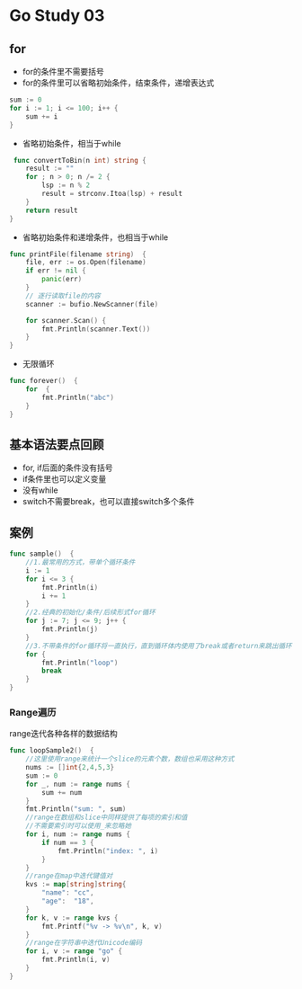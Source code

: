 # Go Study 03

<!--more-->
## for
- for的条件里不需要括号
- for的条件里可以省略初始条件，结束条件，递增表达式
```go
sum := 0
for i := 1; i <= 100; i++ {
    sum += i
}
```
- 省略初始条件，相当于while
```go
 func convertToBin(n int) string {
	result := ""
	for ; n > 0; n /= 2 {
		lsp := n % 2
		result = strconv.Itoa(lsp) + result
	}
	return result
}
```
- 省略初始条件和递增条件，也相当于while
```go
func printFile(filename string)  {
	file, err := os.Open(filename)
	if err != nil {
		panic(err)
	}
	// 逐行读取file的内容
	scanner := bufio.NewScanner(file)

	for scanner.Scan() {
		fmt.Println(scanner.Text())
	}
}
```
- 无限循环
```go
func forever()  {
	for  {
		fmt.Println("abc")
	}
}
```
## 基本语法要点回顾
- for, if后面的条件没有括号
- if条件里也可以定义变量
- 没有while
- switch不需要break，也可以直接switch多个条件
## 案例
```go
func sample()  {
	//1.最常用的方式，带单个循环条件
	i := 1
	for i <= 3 {
		fmt.Println(i)
		i += 1
	}
	//2.经典的初始化/条件/后续形式for循环
	for j := 7; j <= 9; j++ {
		fmt.Println(j)
	}
	//3.不带条件的for循环将一直执行，直到循环体内使用了break或者return来跳出循环
	for {
		fmt.Println("loop")
		break
	}
}
```
### Range遍历
range迭代各种各样的数据结构
```go
func loopSample2()  {
	//这里使用range来统计一个slice的元素个数，数组也采用这种方式
	nums := []int{2,4,5,3}
	sum := 0
	for _, num := range nums {
		sum += num
	}
	fmt.Println("sum: ", sum)
	//range在数组和slice中同样提供了每项的索引和值
	//不需要索引时可以使用_来忽略她
	for i, num := range nums {
		if num == 3 {
			fmt.Println("index: ", i)
		}
	}
	//range在map中迭代键值对
	kvs := map[string]string{
		"name": "cc",
		"age":	"18",
	}
	for k, v := range kvs {
		fmt.Printf("%v -> %v\n", k, v)
	}
	//range在字符串中迭代Unicode编码
	for i, v := range "go" {
		fmt.Println(i, v)
	}
}
```
